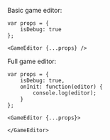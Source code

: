 Basic game editor:

    var props = {
        isDebug: true
    };

    <GameEditor {...props} />


Full game editor:

    var props = {
        isDebug: true,
        onInit: function(editor) {
            console.log(editor);
        }
    };

    <GameEditor {...props}>

    </GameEditor>